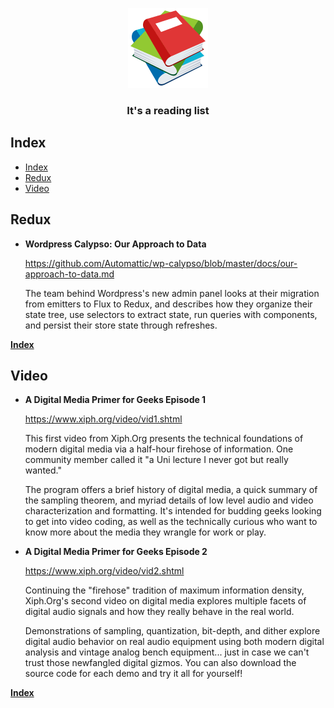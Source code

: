 <p align="center">
  <img src="/assets/logo.png?raw=true" width="128">
  <h3 align="center">It's a reading list</h3>
</p>

## Index

- [Index](#index)
- [Redux](#redux)
- [Video](#video)


## Redux

- **Wordpress Calypso: Our Approach to Data**

  https://github.com/Automattic/wp-calypso/blob/master/docs/our-approach-to-data.md

  The team behind Wordpress's new admin panel looks at their migration from emitters to Flux to Redux, and describes how they organize their state tree, use selectors to extract state, run queries with components, and persist their store state through refreshes.

**[Index](#index)**


## Video
- **A Digital Media Primer for Geeks Episode 1**

  https://www.xiph.org/video/vid1.shtml

  This first video from Xiph.Org presents the technical foundations of modern digital media via a half-hour firehose of information. One community member called it "a Uni lecture I never got but really wanted."

  The program offers a brief history of digital media, a quick summary of the sampling theorem, and myriad details of low level audio and video characterization and formatting. It's intended for budding geeks looking to get into video coding, as well as the technically curious who want to know more about the media they wrangle for work or play.

- **A Digital Media Primer for Geeks Episode 2**

  https://www.xiph.org/video/vid2.shtml

  Continuing the "firehose" tradition of maximum information density, Xiph.Org's second video on digital media explores multiple facets of digital audio signals and how they really behave in the real world.

  Demonstrations of sampling, quantization, bit-depth, and dither explore digital audio behavior on real audio equipment using both modern digital analysis and vintage analog bench equipment... just in case we can't trust those newfangled digital gizmos. You can also download the source code for each demo and try it all for yourself!

**[Index](#index)**
